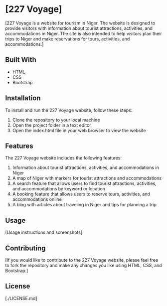 # [227 Voyage]

[227 Voyage is a website for tourism in Niger. The website is designed to provide visitors with information about tourist attractions, activities, and accommodations in Niger. The site is also intended to help visitors plan their trips to Niger and make reservations for tours, activities, and accommodations.]

## Built With

- HTML
- CSS
- Bootstrap

## Installation
To install and run the 227 Voyage website, follow these steps:

1. Clone the repository to your local machine
2. Open the project folder in a text editor
3. Open the index.html file in your web browser to view the website
## Features
The 227 Voyage website includes the following features:

1. Information about tourist attractions, activities, and accommodations in Niger
2. A map of Niger with markers for tourist attractions and accommodations
3. A search feature that allows users to find tourist attractions, activities, and accommodations by keyword or location
4. A booking feature that allows users to reserve tours, activities, and accommodations online
5. A blog with articles about traveling in Niger and tips for planning a trip
## Usage

[Usage instructions and screenshots]

## Contributing

[If you would like to contribute to the 227 Voyage website, please feel free to fork the repository and make any changes you like using HTML, CSS, and Bootstrap.]

## License

[./LICENSE.md]
